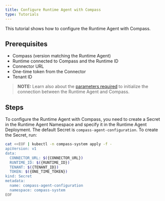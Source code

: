 ```yaml
---
title: Configure Runtime Agent with Compass
type: Tutorials
---
```


This tutorial shows how to configure the Runtime Agent with Compass.

## Prerequisites

- Compass (version matching the Runtime Agent)
- Runtime connected to Compass and the Runtime ID
- Connector URL
- One-time token from the Connector
- Tenant ID

> **NOTE:** Learn also about the [parameters required](#details-runtime-agent-initializing-connection) to initialize the connection between the Runtime Agent and Compass.

## Steps

To configure the Runtime Agent with Compass, you need to create a Secret in the Runtime Agent Namespace and specify it in the Runtime Agent Deployment. The default Secret is `compass-agent-configuration`. To create the Secret, run:

```bash
cat <<EOF | kubectl -n compass-system apply -f -
apiVersion: v1
data:
  CONNECTOR_URL: $({CONNECTOR_URL})
  RUNTIME_ID: $({RUNTIME_ID})
  TENANT: $({TENANT_ID})
  TOKEN: $({ONE_TIME_TOKEN})
kind: Secret
metadata:
  name: compass-agent-configuration
  namespace: compass-system
EOF
```
